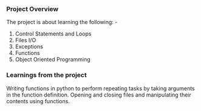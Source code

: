 ### Project Overview

 The project is about learning the following: -
1. Control Statements and Loops
2. Files I/O
3. Exceptions
4. Functions
5. Object Oriented Programming


### Learnings from the project

 Writing functions in python to perform repeating tasks by taking arguments in the function definition.
Opening and closing files and manipulating their contents using functions. 


